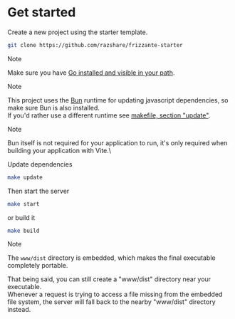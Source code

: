 # Get started

Create a new project using the starter template.

```bash
git clone https://github.com/razshare/frizzante-starter
```

> [!NOTE]
> Make sure you have [Go installed and visible in your path](https://go.dev/doc/install).

> [!NOTE]
> This project uses the [Bun](https://bun.sh) runtime for updating javascript dependencies, 
> so make sure Bun is also installed.\
> If you'd rather use a different runtime see [makefile, section "update"](./makefile#L1-L6).

> [!NOTE]
> Bun itself is not required for your application to run,
> it's only required when building your application with Vite.\

Update dependencies

```bash
make update
```

Then start the server

```bash
make start
```

or build it

```bash
make build
```

> [!NOTE]
> The `www/dist` directory is embedded, which makes the final executable completely portable.
> 
> That being said, you can still create a "www/dist" directory near your executable.\
> Whenever a request is trying to access a file missing from the embedded file system, the server will fall 
> back to the nearby "www/dist" directory instead.
